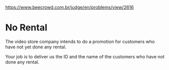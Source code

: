 https://www.beecrowd.com.br/judge/en/problems/view/2616

# No Rental

The video store company intends to do a promotion for customers who have not
yet done any rental.

Your job is to deliver us the ID and the name of the customers who have not
done any rental.

